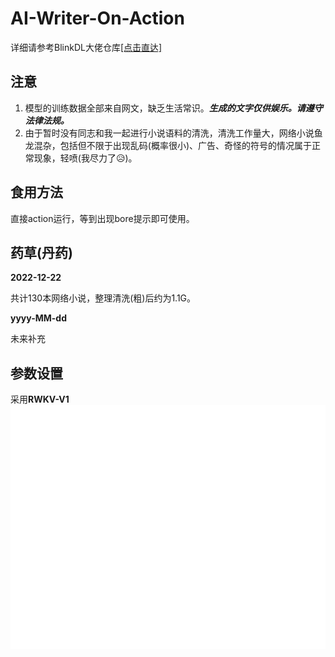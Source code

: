 # AI-Writer-On-Action
详细请参考BlinkDL大佬仓库[[点击直达]](https://github.com/BlinkDL/AI-Writer/)

## 注意
1. 模型的训练数据全部来自网文，缺乏生活常识。***生成的文字仅供娱乐。请遵守法律法规。***
2. 由于暂时没有同志和我一起进行小说语料的清洗，清洗工作量大，网络小说鱼龙混杂，包括但不限于出现乱码(概率很小)、广告、奇怪的符号的情况属于正常现象，轻喷(我尽力了:disappointed_relieved:)。

## 食用方法

直接action运行，等到出现bore提示即可使用。

## 药草(丹药)
**2022-12-22**

共计130本网络小说，整理清洗(粗)后约为1.1G。

**yyyy-MM-dd**

未来补充

## 参数设置
采用**RWKV-V1**
![参数设置](./assets/param.svg)